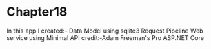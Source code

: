 # Chapter18
In this app I created:-
Data Model using sqlite3
Request Pipeline
Web service using Minimal API
credit:-Adam Freeman's Pro ASP.NET Core

